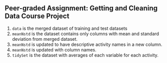 ## Peer-graded Assignment: Getting and Cleaning Data Course Project

1. `data` is the merged dataset of training and test datasets
2. `meanNstd` is the dataset contains only columns with mean and standard deviation from merged dataset.
3. `meanNstd` is updated to have descriptive activity names in a new column.
4. `meanNstd` is updated with column names.
5. `tidySet` is the dataset with averages of each variable for each activity.
